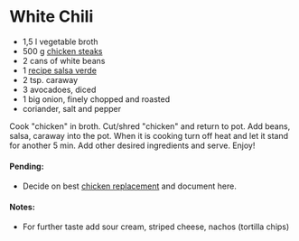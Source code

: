 # White Chili

* 1,5 l vegetable broth
* 500 g [chicken steaks](https://github.com/andreamalhera/committed_meals/blob/master/how_to_replace.md#chicken)
* 2 cans of white beans
* 1 [recipe salsa verde](https://github.com/andreamalhera/committed_meals/blob/master/recipes/cold_dishes/sauces_and_dips/salsa_verde.md)
* 2 tsp. caraway
* 3 avocadoes, diced
* 1 big onion, finely chopped and roasted
* coriander, salt and pepper

Cook "chicken" in broth. Cut/shred "chicken" and return to pot. Add beans, salsa, caraway into the pot. When it is cooking turn off heat and let it stand for another 5 min. Add other desired ingredients and serve. Enjoy!

#### Pending: 
* Decide on best [chicken replacement](https://github.com/andreamalhera/committed_meals/blob/master/how_to_replace.md#chicken) and document here.

#### Notes:
* For further taste add sour cream, striped cheese, nachos (tortilla chips)
